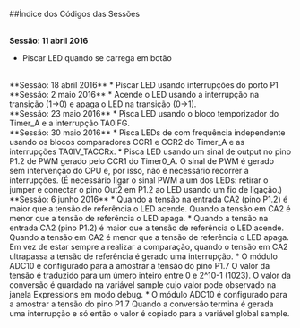 ##Índice dos Códigos das Sessões
<br><br>

**Sessão: 11 abril 2016**
* Piscar LED quando se carrega em botão

<br>
**Sessão: 18 abril 2016**
* Piscar LED usando interrupções do porto P1

<br>
**Sessão: 2 maio 2016**
* Acende o LED usando a interrupção na transição (1->0) e apaga o LED na transição (0->1).

<br>
**Sessão: 23 maio 2016**
* Pisca LED usando o bloco temporizador do Timer_A e a interrupção TA0IFG.

<br>
**Sessão: 30 maio 2016**
* Pisca LEDs de com frequência independente usando  os blocos comparadores CCR1 e CCR2 do Timer_A e as interrupções TA0IV_TACCRx.
* Pisca LED usando um sinal de output no pino P1.2 de PWM gerado pelo CCR1 do Timer0_A. O sinal de PWM é gerado sem intervenção do CPU e, por isso, não é necessário recorrer a interrupções. (É necessário ligar o sinal PWM a um dos LEDs: retirar o jumper e conectar o pino Out2 em P1.2 ao LED usando um fio de ligação.)

<br>
**Sessão: 6 junho 2016**
* Quando a tensão na entrada CA2 (pino P1.2) é maior que a tensão de referência o LED acende. Quando a tensão em CA2 é menor que a tensão de referência o LED apaga.
* Quando a tensão na entrada CA2 (pino P1.2) é maior que a tensão de referência o LED acende. Quando a tensão em CA2 é menor que a tensão de referência o LED apaga. Em vez de estar sempre a realizar a comparação, quando o tensão em CA2 ultrapassa a tensão de referência é gerado uma interrupção.
* O módulo ADC10 é configurado para a amostrar a tensão do pino P1.7 O valor da tensão é traduzido para um úmero inteiro entre 0 e 2^10-1 (1023). O valor da conversão é guardado na variável sample cujo valor pode observado na janela Expressions em modo debug.
* O módulo ADC10 é configurado para a amostrar a tensão do pino P1.7 Quando a conversão termina é gerada uma interrupção e só então o valor é copiado para a variável global  sample.
